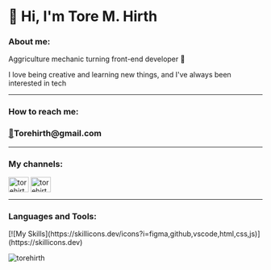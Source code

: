 <h1 align="left">👋 Hi, I'm Tore M. Hirth</h1>

<h3 align="left">About me:</h3>
<p align="left">Aggriculture mechanic turning front-end developer 🚀</p>
<p align="left">I love being creative and learning new things, and I've always been interested in tech</p>

---

<h3 align="left">How to reach me:</h3>
<h3 align="left"><a href="mailto:torehirth@gmail.com">📧</a>Torehirth@gmail.com</h3>

---

<h3 align="left">My channels:</h3>
<p align="left">
<a href="https://linkedin.com/in/torehirth" target="blank"><img align="center" src="https://raw.githubusercontent.com/rahuldkjain/github-profile-readme-generator/master/src/images/icons/Social/linked-in-alt.svg" alt="torehirth" height="30" width="40" /></a>
<a href="https://instagram.com/torehirth" target="blank"><img align="center" src="https://raw.githubusercontent.com/rahuldkjain/github-profile-readme-generator/master/src/images/icons/Social/instagram.svg" alt="torehirth" height="30" width="40" /></a>
</p>

---

<h3 align="left">Languages and Tools:</h3>
[![My Skills](https://skillicons.dev/icons?i=figma,github,vscode,html,css,js)](https://skillicons.dev) 

<p><img src="https://github-readme-stats.vercel.app/api/top-langs?username=torehirth&show_icons=true&locale=en&layout=compact" alt="torehirth" /></p>


